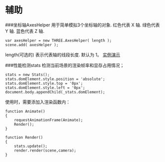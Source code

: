 辅助
===


###坐标轴AxesHelper
用于简单模拟3个坐标轴的对象.
红色代表 X 轴. 绿色代表 Y 轴. 蓝色代表 Z 轴.

    var axesHelper = new THREE.AxesHelper( length );
    scene.add( axesHelper );
length(可选的) 表示代表轴的线段长度. 默认为 1。
[实例演示][1]

###性能检测stats
检测当前场景的渲染帧率和显存占用情况；

    stats = new Stats();
    stats.domElement.style.position = 'absolute';
    stats.domElement.style.top = '0px';
    stats.domElement.style.left = '0px';
    document.body.appendChild(_stats.domElement);
使用时，需要添加入渲染函数内：

    function Animate()
    {
        requestAnimationFrame(Animate);
        Render();
    }

    function Render()
    {
        stats.update();
        render.render(scene,camera);
    }

  [1]: http://www.yanhuangxueyuan.com/threejs/examples/#webgl_geometry_convex